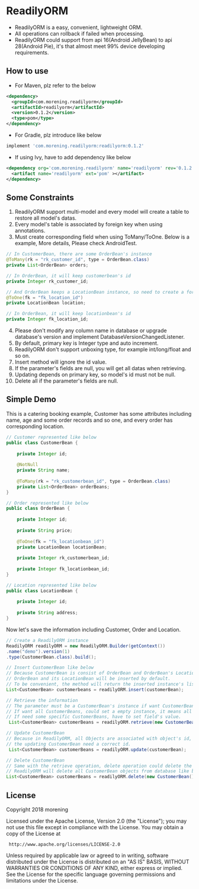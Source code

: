 # ReadilyORM
 * ReadilyORM is a easy, convenient, lightweight ORM.
 * All operations can rollback if failed when processing.
 * ReadilyORM could support from api 16(Android JellyBean) to api 28(Android Pie), it's that almost meet 99% device developing requirements.
 
## How to use
* For Maven, plz refer to the below
 ```xml
 <dependency>
   <groupId>com.morening.readilyorm</groupId>
   <artifactId>readilyorm</artifactId>
   <version>0.1.2</version>
   <type>pom</type>
 </dependency>
 ```
* For Gradle, plz introduce like below
 ```groovy
 implement 'com.morening.readilyorm:readilyorm:0.1.2'
 ```
* If using Ivy, have to add dependency like below
 ```xml
 <dependency org='com.morening.readilyorm' name='readilyorm' rev='0.1.2'>
   <artifact name='readilyorm' ext='pom' ></artifact>
 </dependency>
 ```
 
## Some Constraints
 1. ReadilyORM support multi-model and every model will create a table to restore all model's datas.
 2. Every model's table is associated by foreign key when using annotations.
 3. Must create corresponding field when using ToMany/ToOne. Below is a example, More details, Please check AndroidTest.
 ```java
 // In CustomerBean, there are some OrderBean's instance
 @ToMany(rk = "rk_customer_id", type = OrderBean.class)
 private List<OrderBean> orders;
 ```
 ```java
 // In OrderBean, it will keep customerbean's id
 private Integer rk_customer_id;
 ```
 ```java
 // And OrderBean keeps a LocationBean instance, so need to create a foreign key of LocationBean
 @ToOne(fk = "fk_location_id")
 private LocationBean location;
 ```
  ```java
  // In OrderBean, it will keep locationbean's id
  private Integer fk_location_id;
  ```
 4. Please don't modify any column name in database or upgrade database's version and implement DatabaseVersionChangedListener.
 5. By default, primary key is Integer type and auto increment.
 6. ReadilyORM don't support unboxing type, for example int/long/float and so on.
 7. Insert method will ignore the id value.
 8. If the parameter's fields are null, you will get all datas when retrieving.
 9. Updating depends on primary key, so model's id must not be null.
 10. Delete all if the parameter's fields are null.
 
## Simple Demo
This is a catering booking example, Customer has some attributes including name, age and some order records and so one, and every order has corresponding location.
```java
// Customer represented like below
public class CustomerBean {
    
    private Integer id;
    
    @NotNull
    private String name;
    
    @ToMany(rk = "rk_customerbean_id", type = OrderBean.class)
    private List<OrderBean> orderBeans;
}
```
```java
// Order represented like below
public class OrderBean {
    
    private Integer id;
    
    private String price;
    
    @ToOne(fk = "fk_locationbean_id")
    private LocationBean locationBean;
    
    private Integer rk_customerbean_id;
    
    private Integer fk_locationbean_id;
}
```
```java
// Location represented like below
public class LocationBean {
    
    private Integer id;
    
    private String address;
}
```
Now let's save the information including Customer, Order and Location.
```java
// Create a ReadilyORM instance
ReadilyORM readilyORM = new ReadilyORM.Builder(getContext())
.name("demo").version(1)
.type(CustomerBean.class).build();
```
 ```java
// Insert CustomerBean like below
// Because CustomerBean is consist of OrderBean and OrderBean's LocationBean, so just insert CustomerBean,
// OrderBean and its LocationBean will be inserted by default.
// To be convenient, the method will return the inserted instance's list.
List<CustomerBean> customerbeans = readilyORM.insert(customerBean);
```
```java
// Retrieve the information
// The parameter must be a CustomerBean's instance if want CustomerBean's information.
// If want all CustomerBeans, could set a empty instance, it means all fields should be null.
// If need some specific CustomerBeans, have to set field's value.
 List<CustomerBean> customerBeans = readilyORM.retrieve(new CustomerBean());
```
```java
// Update CustomerBean
// Because in ReadilyORM, all Objects are associated with object's id,
// the updating CustomerBean need a correct id.
 List<CustomerBean> customerBeans = readilyORM.update(customerBean);
```
```java
// Delete CustomerBean
// Same with the retrieve operation, delete operation could delete the specific object or all.
// ReadilyORM will delete all CustomerBean objects from database like below.
List<CustomerBean> customerBeans = readilyORM.delete(new CustomerBean());
```
 
## License
 Copyright 2018 morening

 Licensed under the Apache License, Version 2.0 (the "License");
 you may not use this file except in compliance with the License.
 You may obtain a copy of the License at

     http://www.apache.org/licenses/LICENSE-2.0

 Unless required by applicable law or agreed to in writing, software
 distributed under the License is distributed on an "AS IS" BASIS,
 WITHOUT WARRANTIES OR CONDITIONS OF ANY KIND, either express or implied.
 See the License for the specific language governing permissions and
 limitations under the License.
